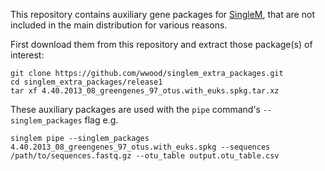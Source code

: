 This repository contains auxiliary gene packages for [SingleM](https://github.com/wwood/singlem), that are not included in the main distribution for various reasons.

First download them from this repository and extract those package(s) of interest:
```
git clone https://github.com/wwood/singlem_extra_packages.git
cd singlem_extra_packages/release1
tar xf 4.40.2013_08_greengenes_97_otus.with_euks.spkg.tar.xz
```

These auxiliary packages are used with the `pipe` command's `--singlem_packages` flag e.g.
```
singlem pipe --singlem_packages 4.40.2013_08_greengenes_97_otus.with_euks.spkg --sequences /path/to/sequences.fastq.gz --otu_table output.otu_table.csv
```

